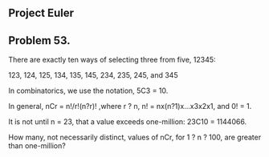 Project Euler
-------------

## Problem 53.

There are exactly ten ways of selecting three from five, 12345:

123, 124, 125, 134, 135, 145, 234, 235, 245, and 345

In combinatorics, we use the notation, 5C3 = 10.

In general,
nCr = n!/r!(n?r)! ,where r ? n, n! = nx(n?1)x...x3x2x1, and 0! = 1.

It is not until n = 23, that a value exceeds one-million: 23C10 = 1144066.

How many, not necessarily distinct, values of  nCr, for 1 ? n ? 100, are greater than one-million?

